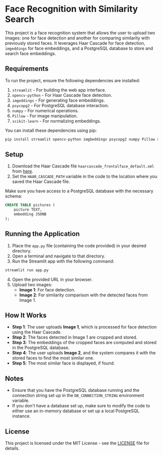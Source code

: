 
# Face Recognition with Similarity Search

This project is a face recognition system that allows the user to upload two images: one for face detection and another for comparing similarity with previously stored faces. It leverages Haar Cascade for face detection, `imgeddings` for face embeddings, and a PostgreSQL database to store and search face embeddings.

## Requirements

To run the project, ensure the following dependencies are installed:

1. `streamlit` - For building the web app interface.
2. `opencv-python` - For Haar Cascade face detection.
3. `imgeddings` - For generating face embeddings.
4. `psycopg2` - For PostgreSQL database interaction.
5. `numpy` - For numerical operations.
6. `Pillow` - For image manipulation.
7. `scikit-learn` - For normalizing embeddings.

You can install these dependencies using pip:

```bash
pip install streamlit opencv-python imgbeddings psycopg2 numpy Pillow scikit-learn
```

## Setup

1. Download the Haar Cascade file `haarcascade_frontalface_default.xml` from [here](https://github.com/opencv/opencv/tree/master/data/haarcascades).
2. Set the `HAAR_CASCADE_PATH` variable in the code to the location where you saved the Haar Cascade file.

Make sure you have access to a PostgreSQL database with the necessary schema:

```sql
CREATE TABLE pictures (
    picture TEXT,
    embedding JSONB
);
```

## Running the Application

1. Place the `app.py` file (containing the code provided) in your desired directory.
2. Open a terminal and navigate to that directory.
3. Run the Streamlit app with the following command:

```bash
streamlit run app.py
```

4. Open the provided URL in your browser.
5. Upload two images:
    - **Image 1**: For face detection.
    - **Image 2**: For similarity comparison with the detected faces from Image 1.

## How It Works

- **Step 1**: The user uploads **Image 1**, which is processed for face detection using the Haar Cascade.
- **Step 2**: The faces detected in Image 1 are cropped and stored.
- **Step 3**: The embeddings of the cropped faces are computed and stored in the PostgreSQL database.
- **Step 4**: The user uploads **Image 2**, and the system compares it with the stored faces to find the most similar one.
- **Step 5**: The most similar face is displayed, if found.

## Notes

- Ensure that you have the PostgreSQL database running and the connection string set up in the `DB_CONNECTION_STRING` environment variable.
- If you don't have a database set up, make sure to modify the code to either use an in-memory database or set up a local PostgreSQL instance.

## License

This project is licensed under the MIT License - see the [LICENSE](LICENSE) file for details.
